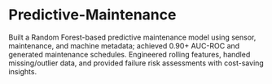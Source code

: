 # Predictive-Maintenance
Built a Random Forest-based predictive maintenance model using sensor, maintenance, and machine metadata; achieved 0.90+ AUC-ROC and generated maintenance schedules. Engineered rolling features, handled missing/outlier data, and provided failure risk assessments with cost-saving insights.
